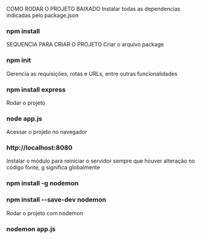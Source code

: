 COMO RODAR O PROJETO BAIXADO
Instalar todas as dependencias indicadas pelo package.json
### npm install



SEQUENCIA PARA CRIAR O PROJETO
Criar o arquivo package
### npm init

Gerencia as requisições, rotas e URLs, entre outras funcionalidades
### npm install express

Rodar o projeto
### node app.js

Acessar o projeto no navegador
### http://localhost:8080

Instalar o módulo para reiniciar o servidor sempre que houver alteração no código fonte, g significa globalmente
### npm install -g nodemon
### npm install --save-dev nodemon

Rodar o projeto com nodemon
### nodemon app.js